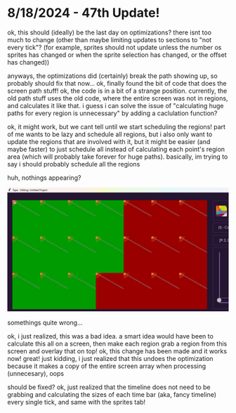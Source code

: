 # 8/18/2024 - 47th Update!

ok, this should (ideally) be the last day on optimizations? there isnt too much to change (other than maybe limiting updates to sections to "not every tick"? (for example, sprites should not update unless the number os sprites has changed or when the sprite selection has changed, or the offset has changed))

anyways, the optimizations did (certainly) break the path showing up, so probably should fix that now... ok, finally found the bit of code that does the screen path stuff! ok, the code is in a bit of a strange position. currently, the old path stuff uses the old code, where the entire screen was not in regions, and calculates it like that. i guess i can solve the issue of "calculating huge paths for every region is unnecessary" by adding a caclulation function?

ok, it might work, but we cant tell until we start scheduling the regions! part of me wants to be lazy and schedule all regions, but i also only want to update the regions that are involved with it, but it might be easier (and maybe faster) to just schedule all instead of calculating each point's region area (which will probably take forever for huge paths). basically, im trying to say i should probably schedule all the regions

huh, nothings appearing?

![hmm](</updatelogs/images/082024/08182024 - 1.png>)

somethings quite wrong...

ok, i just realized, this was a bad idea. a smart idea would have been to calculate this all on a screen, then make each region grab a region from this screen and overlay that on top! ok, this change has been made and it works now! great! just kidding, i just realized that this undoes the optimization because it makes a copy of the entire screen array when processing (unnecesary), oops

should be fixed? ok, just realized that the timeline does not need to be grabbing and calculating the sizes of each time bar (aka, fancy timeline) every single tick, and same with the sprites tab!